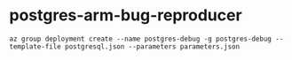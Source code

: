 # postgres-arm-bug-reproducer


```
az group deployment create --name postgres-debug -g postgres-debug --template-file postgresql.json --parameters parameters.json
```

